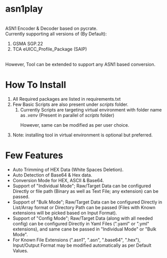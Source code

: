 # asn1play

<BR>ASN1 Encoder &amp; Decoder based on pycrate.
<BR>Currently supporting all versions of (By Default):
<ol>
<li>GSMA SGP.22
<li>TCA eUICC_Profile_Package (SAIP)
</ol>
<BR> However, Tool can be extended to support any ASN1 based conversion.

# How To Install 
<ol>
<li>All Required packages are listed in requirements.txt
<li>Few Basic Scripts are also present under <i>scripts</i> folder.
<ol>
<li>Currently Scripts are targeting virtual environment with folder name as <i>.venv</i> (Present in parallel of <i>scripts</i> folder)

However, same can be modified as per user choice. 
</ol>
<li>Note: installing tool in virtual environment is optional but preferred.
</ol>

# Few Features 
<ul>
<li>Auto Trimming of HEX Data (White Spaces Deletion).
<li>Auto Detection of Base64 & Hex data.
<li>Conversion Mode for HEX, ASCII & Base64.
<li>Support of "Individual Mode"; Raw/Target Data can be configured Directly or file path (Binary as well as Text File; any extension) can be passed.
<li>Support of "Bulk Mode"; Raw/Target Data can be configured Directly in List/Array format or Directory Path can be passed (Files with Known extensions will be picked based on Input Format).
<li>Support of "Config Mode"; Raw/Target Data (along with all needed config) can be configured Directly in Yaml Files (".yaml" or ".yml" extensions), and same cane be passed in "Individual Mode" or "Bulk Mode".
<li>For Known File Extensions (".asn1", ".asn", ".base64", ".hex"), Input/Output Format may be modified automatically as per Default Values.
</ul>